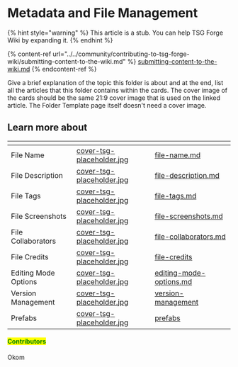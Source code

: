 # Metadata and File Management

{% hint style="warning" %}
This article is a stub. You can help TSG Forge Wiki by expanding it.
{% endhint %}

{% content-ref url="../../community/contributing-to-tsg-forge-wiki/submitting-content-to-the-wiki.md" %}
[submitting-content-to-the-wiki.md](../../community/contributing-to-tsg-forge-wiki/submitting-content-to-the-wiki.md)
{% endcontent-ref %}



Give a brief explanation of the topic this folder is about and at the end, list all the articles that this folder contains within the cards. The cover image of the cards should be the same 21:9 cover image that is used on the linked article. The Folder Template page itself doesn't need a cover image.



## Learn more about

<table data-view="cards"><thead><tr><th></th><th data-hidden data-card-cover data-type="files"></th><th data-hidden data-card-target data-type="content-ref"></th></tr></thead><tbody><tr><td>File Name</td><td><a href="../../.gitbook/assets/cover-tsg-placeholder.jpg">cover-tsg-placeholder.jpg</a></td><td><a href="file-name.md">file-name.md</a></td></tr><tr><td>File Description</td><td><a href="../../.gitbook/assets/cover-tsg-placeholder.jpg">cover-tsg-placeholder.jpg</a></td><td><a href="file-description.md">file-description.md</a></td></tr><tr><td>File Tags</td><td><a href="../../.gitbook/assets/cover-tsg-placeholder.jpg">cover-tsg-placeholder.jpg</a></td><td><a href="file-tags.md">file-tags.md</a></td></tr><tr><td>File Screenshots</td><td><a href="../../.gitbook/assets/cover-tsg-placeholder.jpg">cover-tsg-placeholder.jpg</a></td><td><a href="file-screenshots.md">file-screenshots.md</a></td></tr><tr><td>File Collaborators</td><td><a href="../../.gitbook/assets/cover-tsg-placeholder.jpg">cover-tsg-placeholder.jpg</a></td><td><a href="file-collaborators.md">file-collaborators.md</a></td></tr><tr><td>File Credits</td><td><a href="../../.gitbook/assets/cover-tsg-placeholder.jpg">cover-tsg-placeholder.jpg</a></td><td><a href="file-credits/">file-credits</a></td></tr><tr><td>Editing Mode Options</td><td><a href="../../.gitbook/assets/cover-tsg-placeholder.jpg">cover-tsg-placeholder.jpg</a></td><td><a href="editing-mode-options.md">editing-mode-options.md</a></td></tr><tr><td>Version Management</td><td><a href="../../.gitbook/assets/cover-tsg-placeholder.jpg">cover-tsg-placeholder.jpg</a></td><td><a href="version-management/">version-management</a></td></tr><tr><td>Prefabs</td><td><a href="../../.gitbook/assets/cover-tsg-placeholder.jpg">cover-tsg-placeholder.jpg</a></td><td><a href="prefabs/">prefabs</a></td></tr></tbody></table>



#### <mark style="color:green;">Contributors</mark>

Okom
